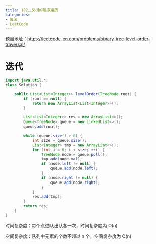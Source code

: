 ```yaml
---
title: 102二叉树的层序遍历
categories: 
- 算法
- LeetCode
---
```


题目地址：https://leetcode-cn.com/problems/binary-tree-level-order-traversal/

# 迭代

```java
import java.util.*;
class Solution {

    public List<List<Integer>> levelOrder(TreeNode root) {
        if (root == null) {
            return new ArrayList<List<Integer>>();
        }

        List<List<Integer>> res = new ArrayList<>();
        Queue<TreeNode> queue = new LinkedList<>();
        queue.add(root);

        while (queue.size() > 0) {
            int size = queue.size();
            List<Integer> tmp = new ArrayList<>();
            for (int i = 0; i < size; ++i) {
                TreeNode node = queue.poll();
                tmp.add(node.val);
                if (node.left != null) {
                    queue.add(node.left);
                }
                if (node.right != null) {
                    queue.add(node.right);
                }
            }
            res.add(tmp);
        }
        return res;
    }
}
```

时间复杂度：每个点进队出队各一次，时间复杂度为 O(n)

空间复杂度：队列中元素的个数不超过 n 个，空间复杂度为 O(n)